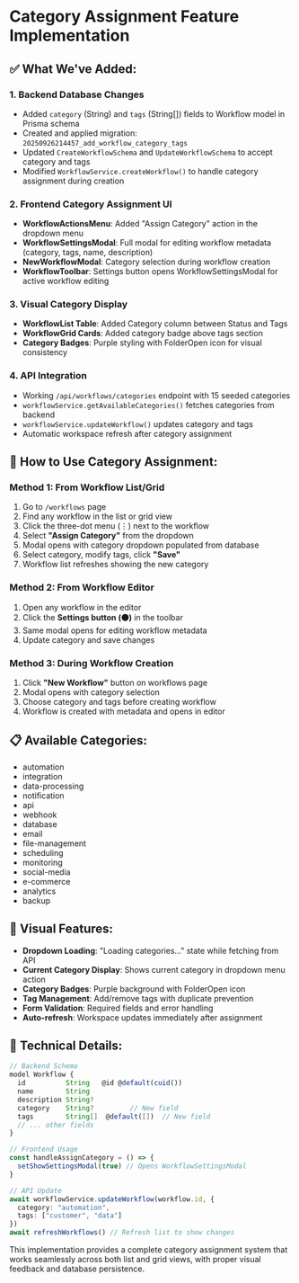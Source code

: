 # Category Assignment Feature Implementation

## ✅ What We've Added:

### 1. **Backend Database Changes**
- Added `category` (String) and `tags` (String[]) fields to Workflow model in Prisma schema
- Created and applied migration: `20250926214457_add_workflow_category_tags`
- Updated `CreateWorkflowSchema` and `UpdateWorkflowSchema` to accept category and tags
- Modified `WorkflowService.createWorkflow()` to handle category assignment during creation

### 2. **Frontend Category Assignment UI**
- **WorkflowActionsMenu**: Added "Assign Category" action in the dropdown menu
- **WorkflowSettingsModal**: Full modal for editing workflow metadata (category, tags, name, description)
- **NewWorkflowModal**: Category selection during workflow creation
- **WorkflowToolbar**: Settings button opens WorkflowSettingsModal for active workflow editing

### 3. **Visual Category Display**
- **WorkflowList Table**: Added Category column between Status and Tags
- **WorkflowGrid Cards**: Added category badge above tags section
- **Category Badges**: Purple styling with FolderOpen icon for visual consistency

### 4. **API Integration**
- Working `/api/workflows/categories` endpoint with 15 seeded categories
- `workflowService.getAvailableCategories()` fetches categories from backend
- `workflowService.updateWorkflow()` updates category and tags
- Automatic workspace refresh after category assignment

## 🎯 **How to Use Category Assignment:**

### **Method 1: From Workflow List/Grid**
1. Go to `/workflows` page
2. Find any workflow in the list or grid view
3. Click the three-dot menu (⋮) next to the workflow
4. Select **"Assign Category"** from the dropdown
5. Modal opens with category dropdown populated from database
6. Select category, modify tags, click **"Save"**
7. Workflow list refreshes showing the new category

### **Method 2: From Workflow Editor**
1. Open any workflow in the editor
2. Click the **Settings button (⚫)** in the toolbar
3. Same modal opens for editing workflow metadata
4. Update category and save changes

### **Method 3: During Workflow Creation**
1. Click **"New Workflow"** button on workflows page
2. Modal opens with category selection
3. Choose category and tags before creating workflow
4. Workflow is created with metadata and opens in editor

## 📋 **Available Categories:**
- automation
- integration  
- data-processing
- notification
- api
- webhook
- database
- email
- file-management
- scheduling
- monitoring
- social-media
- e-commerce
- analytics
- backup

## 🎨 **Visual Features:**
- **Dropdown Loading**: "Loading categories..." state while fetching from API
- **Current Category Display**: Shows current category in dropdown menu action
- **Category Badges**: Purple background with FolderOpen icon
- **Tag Management**: Add/remove tags with duplicate prevention
- **Form Validation**: Required fields and error handling
- **Auto-refresh**: Workspace updates immediately after assignment

## 🔧 **Technical Details:**
```typescript
// Backend Schema
model Workflow {
  id          String   @id @default(cuid())
  name        String
  description String?
  category    String?         // New field
  tags        String[]  @default([])  // New field
  // ... other fields
}

// Frontend Usage
const handleAssignCategory = () => {
  setShowSettingsModal(true) // Opens WorkflowSettingsModal
}

// API Update
await workflowService.updateWorkflow(workflow.id, {
  category: "automation",
  tags: ["customer", "data"]
})
await refreshWorkflows() // Refresh list to show changes
```

This implementation provides a complete category assignment system that works seamlessly across both list and grid views, with proper visual feedback and database persistence.